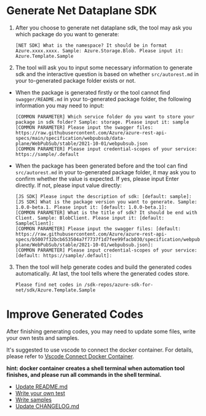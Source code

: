 # Generate Net Dataplane SDK

1. After you choose to generate net dataplane sdk, the tool may ask you which package do you want to generate:
    ```shell
    [NET SDK] What is the namespace? It should be in format Azure.xxxx.xxxx. Sample: Azure.Storage.Blob. Please input it: Azure.Template.Sample
    ```

2. The tool will ask you to input some necessary information to generate sdk and the interactive question is based on whether `src/autorest.md` in your to-generated package folder exists or not.

- When the package is generated firstly or the tool cannot find `swagger/README.md` in your to-generated package folder, the following information you may need to input:
  ```shell
  [COMMON PARAMETER] Which service folder do you want to store your package in sdk folder? Sample: storage. Please input it: sample
  [COMMON PARAMETER] Please input the swagger files: https://raw.githubusercontent.com/Azure/azure-rest-api-specs/main/specification/webpubsub/data-plane/WebPubSub/stable/2021-10-01/webpubsub.json
  [COMMON PARAMETER] Please input credential-scopes of your service: https://sample/.default
  ```

- When the package has been generated before and the tool can find `src/autorest.md` in your to-generated package folder, it may ask you to confirm whether the value is expected. If yes, please input Enter directly. If not, please input value directly:
  ```shell
  [JS SDK] Please input the description of sdk: [default: sample]:
  [JS SDK] What is the package version you want to generate. Sample: 1.0.0-beta.1. Please input it: [default: 1.0.0-beta.1]:
  [COMMON PARAMETER] What is the title of sdk? It should be end with Client. Sample: BlobClient. Please input it: [default: SampleClient]:
  [COMMON PARAMETER] Please input the swagger files: [default: https://raw.githubusercontent.com/Azure/azure-rest-api-specs/b5007f32bcb653504a7f7737f1d7fee99facb030/specification/webpubsub/data-plane/WebPubSub/stable/2021-10-01/webpubsub.json]:
  [COMMON PARAMETER] Please input credential-scopes of your service: [default: https://sample/.default]:
  ```

3. Then the tool will help generate codes and build the generated codes automatically. At last, the tool tells where the generated codes store.
    ```shell
    Please find net codes in /sdk-repos/azure-sdk-for-net/sdk/Azure.Template.Sample
    ```

# Improve Generated Codes

After finishing generating codes, you may need to update some files, write your own tests and samples.

It's suggested to use vscode to connect the docker container. For details, please refer to [Vscode Connect Docker Container](./vscode-connect-docker-container.md).

**hint: docker container creates a shell terminal when automation tool finishes, and please run all commands in the shell terminal.**

- [Update README.md](https://github.com/Azure/azure-sdk-for-net/blob/shipPackage/doc/Data%20Plane%20Code%20Generation/AzureSDKCodeGeneration_DataPlane_Quickstart.md#readmemd)
- [Write your own test](https://github.com/Azure/azure-sdk-for-net/blob/shipPackage/doc/Data%20Plane%20Code%20Generation/AzureSDKCodeGeneration_DataPlane_Quickstart.md#tests)
- [Write samples](https://github.com/Azure/azure-sdk-for-net/blob/shipPackage/doc/Data%20Plane%20Code%20Generation/AzureSDKCodeGeneration_DataPlane_Quickstart.md#samples)
- [Update CHANGELOG.md](https://github.com/Azure/azure-sdk-for-net/blob/shipPackage/doc/Data%20Plane%20Code%20Generation/AzureSDKCodeGeneration_DataPlane_Quickstart.md#changelog)
    
